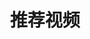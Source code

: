 ---
layout: video_overview
title: 推荐视频
menu_title: 推荐视频
description: Video Tutorials
lang: cn
weight: 300
ref: start-300
redirect_from:
  - /tutorials/cn-video-overview.html
---